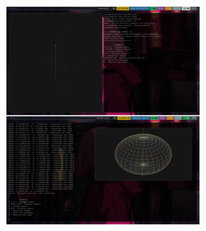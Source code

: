 ![Captura de pantalla](https://github.com/vyordan/motorGrafico/blob/master/capturas/2025-10-22_03-51-01.png)
![Captura de pantalla](https://github.com/vyordan/motorGrafico/blob/master/capturas/2025-10-22_00-59-19.png)
